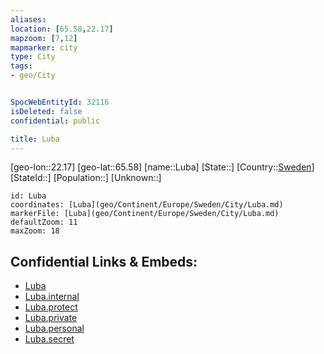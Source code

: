 ```yaml
---
aliases: 
location: [65.58,22.17]
mapzoom: [7,12] 
mapmarker: city 
type: City
tags:
- geo/City


SpocWebEntityId: 32116
isDeleted: false
confidential: public

title: Luba
---
```

[geo-lon::22.17]
[geo-lat::65.58]
[name::Luba]
[State::]
[Country::[Sweden](geo/Continent/Europe/Sweden.md)]
[StateId::]
[Population::]
[Unknown::]


```leaflet
id: Luba
coordinates: [Luba](geo/Continent/Europe/Sweden/City/Luba.md)
markerFile: [Luba](geo/Continent/Europe/Sweden/City/Luba.md)
defaultZoom: 11 
maxZoom: 18
```


## Confidential Links & Embeds: 
- [Luba](../../../../../../_public/geo/Continent/Europe/Sweden/City/Luba.md) 
- [Luba.internal](../../../../../../_internal/geo/Continent/Europe/Sweden/City/Luba.internal.md) 
- [Luba.protect](../../../../../../_protect/geo/Continent/Europe/Sweden/City/Luba.protect.md) 
- [Luba.private](../../../../../../_private/geo/Continent/Europe/Sweden/City/Luba.private.md) 
- [Luba.personal](../../../../../../_personal/geo/Continent/Europe/Sweden/City/Luba.personal.md) 
- [Luba.secret](../../../../../../_secret/geo/Continent/Europe/Sweden/City/Luba.secret.md) 

